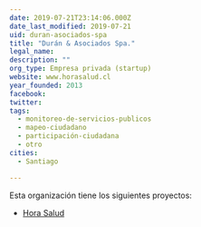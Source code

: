 ```yaml
---
date: 2019-07-21T23:14:06.000Z
date_last_modified: 2019-07-21
uid: duran-asociados-spa
title: "Durán & Asociados Spa."
legal_name: 
description: ""
org_type: Empresa privada (startup)
website: www.horasalud.cl
year_founded: 2013
facebook: 
twitter: 
tags:
  - monitoreo-de-servicios-publicos
  - mapeo-ciudadano
  - participación-ciudadana
  - otro
cities: 
  - Santiago

---
```


Esta organización tiene los siguientes proyectos:

- [Hora Salud](/proyectos/hora-salud)
